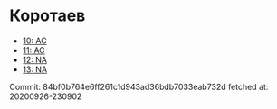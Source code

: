 # Коротаев
- [10: AC](10.md)
- [11: AC](11.md)
- [12: NA](12.md)
- [13: NA](13.md)

Commit: 84bf0b764e6ff261c1d943ad36bdb7033eab732d
 fetched at: 20200926-230902
